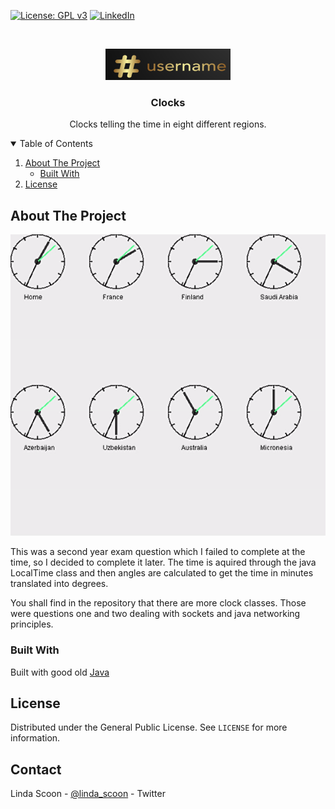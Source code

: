 [![License: GPL v3](https://img.shields.io/badge/License-GPL-blue.svg)](https://github.com/linda-scoon/AdvancedClocks/blob/master/LICENSE)
[![LinkedIn][linkedin-shield]][linkedin-url]



<!-- PROJECT LOGO -->
<br />
<p align="center">
    <img src="logo_small.png" alt="Logo_small" width="200" height="50">

<h3 align="center">Clocks</h3>

  <p align="center">
   Clocks telling the time in eight different regions.
    <br />
  </p>
</p>



<!-- TABLE OF CONTENTS -->
<details open="open">
  <summary>Table of Contents</summary>
  <ol>
    <li>
      <a href="#about-the-project">About The Project</a>
      <ul>
        <li><a href="#built-with">Built With</a></li>
      </ul>
    </li>
    <li><a href="#license">License</a></li>
  </ol>
</details>



<!-- ABOUT THE PROJECT -->
## About The Project

![clocks](clocks.gif)

This was a second year exam question which I failed to complete at the time, so I decided to complete it later. 
The time is aquired through the java LocalTime class and then angles are calculated to get the time in minutes translated into degrees. 

You shall find in the repository that there are more clock classes. Those were questions one and two dealing with sockets and java networking principles.

### Built With

Built with good old [Java](https://www.java.com/en/)


<!-- LICENSE -->
## License

Distributed under the General Public License. See `LICENSE` for more information.

<!-- CONTACT -->
## Contact

Linda Scoon - [@linda_scoon](https://twitter.com/linda_scoon) - Twitter

<!-- MARKDOWN LINKS & IMAGES --> 
[linkedin-shield]: https://img.shields.io/badge/-LinkedIn-black.svg?style=for-the-badge&logo=linkedin&colorB=555
[linkedin-url]: https://www.linkedin.com/in/linda-scoon/
